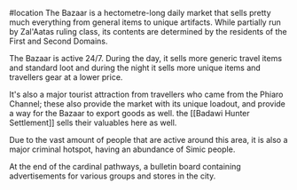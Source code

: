 #location 
The Bazaar is a hectometre-long daily market that sells pretty much everything from general items to unique artifacts. While partially run by Zal'Aatas ruling class, its contents are determined by the residents of the First and Second Domains.

The Bazaar is active 24/7. During the day, it sells more generic travel items and standard loot and during the night it sells more unique items and travellers gear at a lower price. 

It's also a major tourist attraction from travellers who came from the Phiaro Channel; these also provide the market with its unique loadout, and provide a way for the Bazaar to export goods as well. the [[Badawi Hunter Settlement]] sells their valuables here as well.

Due to the vast amount of people that are active around this area, it is also a major criminal hotspot, having an abundance of Simic people.

At the end of the cardinal pathways, a bulletin board containing advertisements for various groups and stores in the city.
